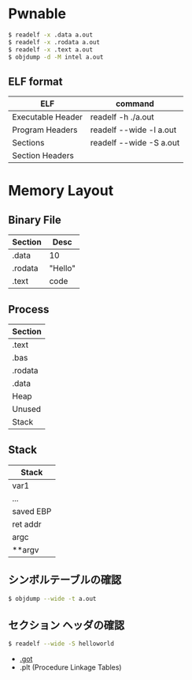 # Pwnable
```bash
$ readelf -x .data a.out
$ readelf -x .rodata a.out                    
$ readelf -x .text a.out
$ objdump -d -M intel a.out
```
## ELF format
| ELF               | command                 |
| ----------------- | ----------------------- |
| Executable Header | readelf -h ./a.out      |
| Program Headers   | readelf --wide -l a.out |
| Sections          | readelf --wide -S a.out |
| Section Headers   |         |
# Memory Layout
## Binary File
| Section | Desc       |
| ------- | ---------- |
| .data   | 10         |
| .rodata | "Hello"    |
| .text   | code       |
## Process
| Section |
| ------- |
| .text   |
| .bas    |
| .rodata |
| .data   |
| Heap    |
| Unused  |
| Stack   |
## Stack
| Stack     |
| --------- |
| var1      |
| ...       |
| saved EBP |
| ret addr  |
| argc      |
| **argv    |
## シンボルテーブルの確認
```bash
$ objdump --wide -t a.out
```
## セクション ヘッダの確認
```bash
$ readelf --wide -S helloworld
```
- [.got](https://en.wikipedia.org/wiki/Global_Offset_Table)
- .plt (Procedure Linkage Tables)
